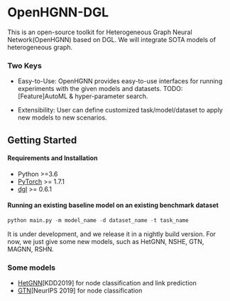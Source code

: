 # OpenHGNN-DGL
This is an open-source toolkit for Heterogeneous Graph Neural Network(OpenHGNN) based on DGL. We will integrate SOTA models of heterogeneous graph.

### Two Keys

- Easy-to-Use: OpenHGNN provides easy-to-use interfaces for running experiments with the given models and datasets. TODO: [Feature]AutoML & hyper-parameter search.

- Extensibility: User can define customized task/model/dataset to apply new models to new scenarios.

  

## Getting Started

#### Requirements and Installation

- Python >=3.6
- [PyTorch](https://pytorch.org/get-started/locally/) >= 1.7.1
- [dgl](https://github.com/dmlc/dgl) >= 0.6.1

#### Running an existing baseline model on an existing benchmark dataset

```python
python main.py -m model_name -d dataset_name -t task_name
```

It is under development, and we release it in a nightly build version. For now, we just give some new models, such as HetGNN, NSHE, GTN, MAGNN, RSHN.

### Some models

- [HetGNN](https://github.com/BUPT-GAMMA/OpenHGNN-DGL/tree/main/openhgnn/output/HetGNN)[KDD2019] for node classification and link prediction
- [GTN](https://github.com/BUPT-GAMMA/OpenHGNN-DGL/tree/main/openhgnn/output/GTN)[NeurIPS 2019] for node classification

